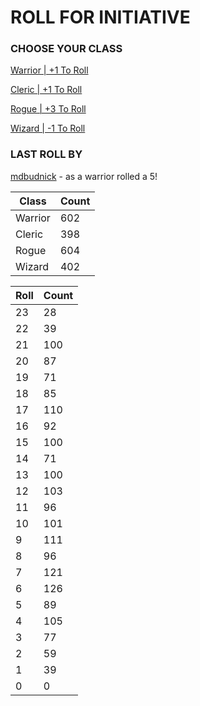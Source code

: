# ROLL FOR INITIATIVE
### CHOOSE YOUR CLASS

[Warrior | +1 To Roll](https://github.com/benjaminsampica/benjaminsampica/issues/new?title=roll%7Cwarrior&body=Just+click+%27Submit+new+issue%27.)

[Cleric | +1 To Roll](https://github.com/benjaminsampica/benjaminsampica/issues/new?title=roll%7Ccleric&body=Just+click+%27Submit+new+issue%27.)

[Rogue | +3 To Roll](https://github.com/benjaminsampica/benjaminsampica/issues/new?title=roll%7Crogue&body=Just+click+%27Submit+new+issue%27.)

[Wizard | -1 To Roll](https://github.com/benjaminsampica/benjaminsampica/issues/new?title=roll%7Cwizard&body=Just+click+%27Submit+new+issue%27.)
### LAST ROLL BY
[mdbudnick](https://www.github.com/mdbudnick) - as a warrior rolled a 5!

|Class|Count|
|-|-|
|Warrior|602|
|Cleric|398|
|Rogue|604|
|Wizard|402|

|Roll|Count|
|-|-|
|23|28
|22|39
|21|100
|20|87
|19|71
|18|85
|17|110
|16|92
|15|100
|14|71
|13|100
|12|103
|11|96
|10|101
|9|111
|8|96
|7|121
|6|126
|5|89
|4|105
|3|77
|2|59
|1|39
|0|0
